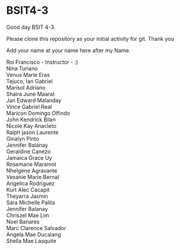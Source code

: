 # BSIT4-3

Good day BSIT 4-3.

Please clone this repository as your initial activity for git. Thank you

Add your name at your name here after my Name.

Roi Francisco - Instructor - :)
<br>Nina Turiano
<br>Venus Marie Eras
<br>Tejuco, Ian Gabriel
<br>Marisol Adriano
<br>Shaira June Maarat
<br>Jan Edward Malanday
<br>Vince Gabriel Real
<br>Maricon Domingo Olfindo
<br>John Kendrick Bilan
<br>Nicole Kay Anacleto
<br>Ralph jason Laurente
<br>Ginalyn Pinto
<br>Jennifer Balanay
<br>Geraldine Canezo
<br> Jamaica Grace Uy
<br> Rosemarie Maramot
<br>Nhelgene Agravante
<br>Vesanie Marie Bernal
<br>Angelica Rodriguez
<br>Kurt Alec Cacapit
<br>Theyarra Jasmin
<br>Sara Michelle Palita
<br>Jennifer Balanay
<br>Chriszel Mae Lim
<br> Noel Banares
<br> Marc Clarence Salvador
<br> Angela Mae Ducalang
<br> Shella Mae Lasquite
